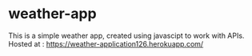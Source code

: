 # weather-app
This is a simple weather app, created using javascipt to work with APIs.
Hosted at : https://weather-application126.herokuapp.com/
